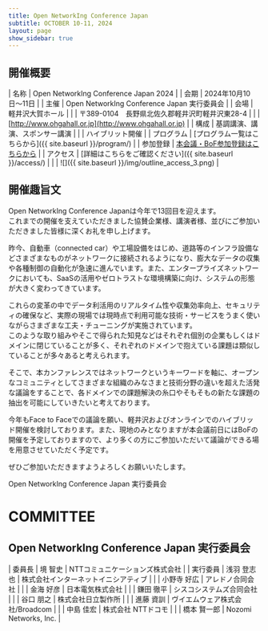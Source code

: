 ```yaml
---
title: Open NetworkIng Conference Japan
subtitle: OCTOBER 10-11, 2024
layout: page
show_sidebar: true
---
```

## 開催概要

| 名称     | Open NetworkIng Conference Japan 2024 |
| 会期     | 2024年10月10日〜11日 |
| 主催     | Open NetworkIng Conference Japan 実行委員会 |
| 会場     | 軽井沢大賀ホール |
|          | 〒389-0104　長野県北佐久郡軽井沢町軽井沢東28-4 |
|          | [http://www.ohgahall.or.jp](http://www.ohgahall.or.jp) |
| 構成     | 基調講演、講演、スポンサー講演 |
|          | ハイブリット開催 |
| プログラム    | [プログラム一覧はこちらから]({{ site.baseurl }}/program/)  |
| 参加登録  | [本会議・BoF参加登録はこちらから](https://forms.gle/mwgaMTQXWGGn1dG99)   |
| アクセス | [詳細はこちらをご確認ください]({{ site.baseurl }}/access/) | 
|          | ![]({{ site.baseurl }}/img/outline_access_3.png) |

## 開催趣旨文

Open NetworkIng Conference Japanは今年で13回目を迎えます。  
これまでの開催を支えていただきました協賛企業様、講演者様、並びにご参加いただきました皆様に深くお礼を申し上げます。

昨今、自動車（connected car）や工場設備をはじめ、道路等のインフラ設備などさまざまなものがネットワークに接続されるようになり、膨大なデータの収集や各種制御の自動化が急速に進んでいます。また、エンタープライズネットワークにおいても、SaaSの活用やゼロトラストな環境構築に向け、システムの形態が大きく変わってきています。

これらの変革の中でデータ利活用のリアルタイム性や収集効率向上、セキュリティの確保など、実際の現場では現時点で利用可能な技術・サービスをうまく使いながらさまざまな工夫・チューニングが実施されています。  
このような取り組みやそこで得られた知見などはそれぞれ個別の企業もしくはドメインに閉じていることが多く、それぞれのドメインで抱えている課題は類似していることが多々あると考えられます。

そこで、本カンファレンスではネットワークというキーワードを軸に、オープンなコミュニティとしてさまざまな組織のみなさまと技術分野の違いを超えた活発な議論をすることで、各ドメインでの課題解決の糸口やそもそもの新たな課題の抽出を可能にしていきたいと考えております。

今年もFace to Faceでの議論を願い、軽井沢およびオンラインでのハイブリッド開催を検討しております。また、現地のみとなりますが本会議前日にはBoFの開催を予定しておりますので、より多くの方にご参加いただいて議論ができる場を用意させていただく予定です。

ぜひご参加いただきますようよろしくお願いいたします。

Open NetworkIng Conference Japan 実行委員会

# COMMITTEE

## Open NetworkIng Conference Japan 実行委員会

| 委員長   | 境 智史 | NTTコミュニケーションズ株式会社 |
| 実行委員 | 浅羽 登志也 | 株式会社インターネットイニシアティブ |
|          | 小野寺 好広  | アレドノ合同会社 |
|          | 金海 好彦 | 日本電気株式会社 |
|          | 鎌田 徹平 | シスコシステムズ合同会社 |
|          | 谷口 朋之 | 株式会社日立製作所 |
|          | 進藤 資訓 | ヴイエムウェア株式会社/Broadcom |
|          | 中島 佳宏 | 株式会社 NTTドコモ |
|          | 橋本 賢一郎 | Nozomi Networks, Inc. |
